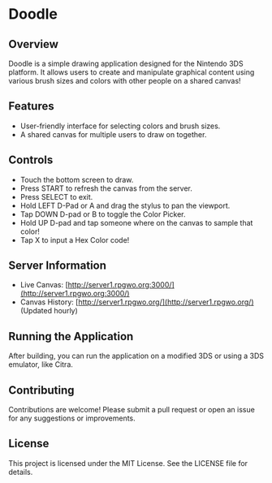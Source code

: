 # Doodle

## Overview
Doodle is a simple drawing application designed for the Nintendo 3DS platform. It allows users to create and manipulate graphical content using various brush sizes and colors with other people on a shared canvas!

## Features
- User-friendly interface for selecting colors and brush sizes.
- A shared canvas for multiple users to draw on together.

## Controls
- Touch the bottom screen to draw.
- Press START to refresh the canvas from the server.
- Press SELECT to exit.
- Hold LEFT D-Pad or A and drag the stylus to pan the viewport.
- Tap DOWN D-pad or B to toggle the Color Picker.
- Hold UP D-pad and tap someone where on the canvas to sample that color!
- Tap X to input a Hex Color code!

## Server Information
- Live Canvas: [http://server1.rpgwo.org:3000/](http://server1.rpgwo.org:3000/)
- Canvas History: [http://server1.rpgwo.org/](http://server1.rpgwo.org/) (Updated hourly)

## Running the Application
After building, you can run the application on a modified 3DS or using a 3DS emulator, like Citra.

## Contributing
Contributions are welcome! Please submit a pull request or open an issue for any suggestions or improvements.

## License
This project is licensed under the MIT License. See the LICENSE file for details.